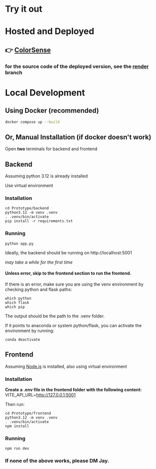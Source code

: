 # Try it out
# Hosted and Deployed
## 👉 [ColorSense](https://xiaojie-zhou.github.io/ColorSense/)
### for the source code of the deployed version, see the [render](https://github.com/xiaojie-zhou/CS239-Visual-Accessibility/tree/render) branch
# Local Development 

## Using Docker (recommended)

```bash
docker compose up --build
```

## Or, Manual Installation (if docker doesn't work)
Open **two** terminals for backend and frontend
## Backend
Assuming python 3.12 is already installed

Use virtual environment
### Installation

```
cd Prototype/backend
python3.12 -m venv .venv
. .venv/bin/activate
pip install -r requirements.txt
```

### Running
```
python app.py
```
Ideally, the backend should be running on http://localhost:5001 

*may take a while for the first time*
#### Unless error, skip to the frontend section to run the frontend.

If there is an error, make sure you are using the venv environment by checking python and flask paths:
```
which python
which flask
which pip
```
The output should be the path to the .venv folder. 

If it points to anaconda or system python/flask, you can activate the environment by running:
```
conda deactivate
```
## Frontend
Assuming [Node.js](https://nodejs.org/en) is installed, also using virtual environment

### Installation

**Create a .env file in the frontend folder with the following content:**
VITE_API_URL=http://127.0.0.1:5001

Then run:
```
cd Prototype/frontend
python3.12 -m venv .venv
. .venv/bin/activate
npm install
```

### Running
```
npm run dev
```

### If none of the above works, please DM Jay.
